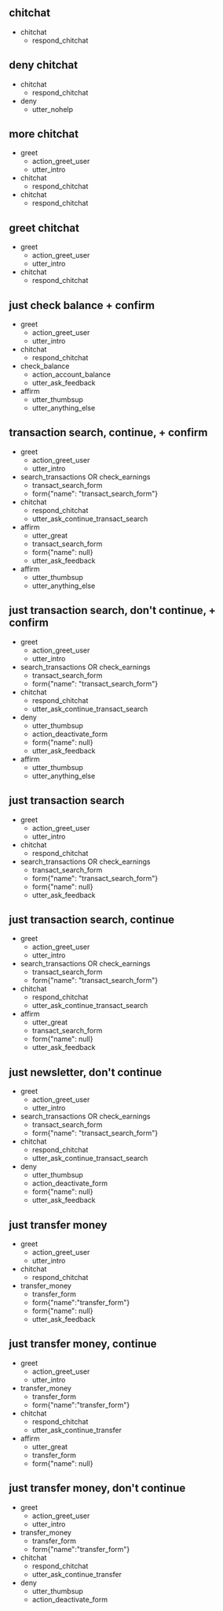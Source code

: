 ## chitchat
* chitchat
    - respond_chitchat

## deny chitchat
* chitchat
    - respond_chitchat
* deny
    - utter_nohelp

## more chitchat
* greet
    - action_greet_user
    - utter_intro
* chitchat
    - respond_chitchat
* chitchat
    - respond_chitchat

## greet chitchat
* greet
    - action_greet_user
    - utter_intro
* chitchat
    - respond_chitchat

## just check balance + confirm
* greet
    - action_greet_user
    - utter_intro
* chitchat
    - respond_chitchat
* check_balance
    - action_account_balance
    - utter_ask_feedback
* affirm
    - utter_thumbsup
    - utter_anything_else

## transaction search, continue, + confirm
* greet
    - action_greet_user
    - utter_intro
* search_transactions OR check_earnings
    - transact_search_form
    - form{"name": "transact_search_form"}
* chitchat
    - respond_chitchat
    - utter_ask_continue_transact_search
* affirm
    - utter_great
    - transact_search_form
    - form{"name": null}
    - utter_ask_feedback
* affirm
    - utter_thumbsup
    - utter_anything_else

## just transaction search, don't continue, + confirm
* greet
    - action_greet_user
    - utter_intro
* search_transactions OR check_earnings
    - transact_search_form
    - form{"name": "transact_search_form"}
* chitchat
    - respond_chitchat
    - utter_ask_continue_transact_search
* deny
    - utter_thumbsup
    - action_deactivate_form
    - form{"name": null}
    - utter_ask_feedback
* affirm
    - utter_thumbsup
    - utter_anything_else

## just transaction search
* greet
    - action_greet_user
    - utter_intro
* chitchat
    - respond_chitchat
* search_transactions OR check_earnings
    - transact_search_form
    - form{"name": "transact_search_form"}
    - form{"name": null}
    - utter_ask_feedback

## just transaction search, continue
* greet
    - action_greet_user
    - utter_intro
* search_transactions OR check_earnings
    - transact_search_form
    - form{"name": "transact_search_form"}
* chitchat
    - respond_chitchat
    - utter_ask_continue_transact_search
* affirm
    - utter_great
    - transact_search_form
    - form{"name": null}
    - utter_ask_feedback

## just newsletter, don't continue
* greet
    - action_greet_user
    - utter_intro
* search_transactions OR check_earnings
    - transact_search_form
    - form{"name": "transact_search_form"}
* chitchat
    - respond_chitchat
    - utter_ask_continue_transact_search
* deny
    - utter_thumbsup
    - action_deactivate_form
    - form{"name": null}
    - utter_ask_feedback

## just transfer money
* greet
    - action_greet_user
    - utter_intro
* chitchat
    - respond_chitchat
* transfer_money
    - transfer_form
    - form{"name":"transfer_form"}
    - form{"name": null}
    - utter_ask_feedback

## just transfer money, continue
* greet
    - action_greet_user
    - utter_intro
* transfer_money
    - transfer_form
    - form{"name":"transfer_form"}
* chitchat
    - respond_chitchat
    - utter_ask_continue_transfer
* affirm
    - utter_great
    - transfer_form
    - form{"name": null}

## just transfer money, don't continue
* greet
    - action_greet_user
    - utter_intro
* transfer_money
    - transfer_form
    - form{"name":"transfer_form"}
* chitchat
    - respond_chitchat
    - utter_ask_continue_transfer
* deny
    - utter_thumbsup
    - action_deactivate_form